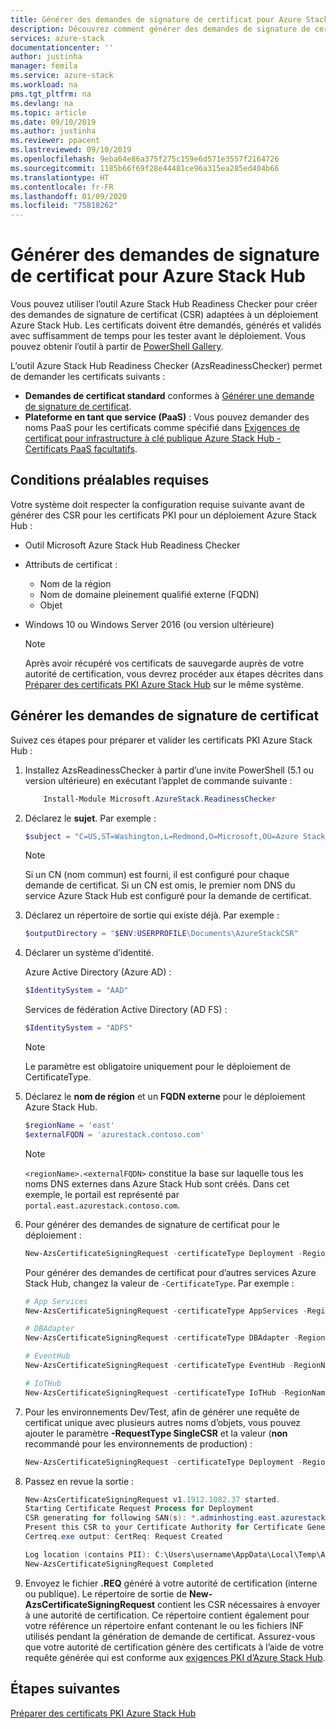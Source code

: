 ```yaml
---
title: Générer des demandes de signature de certificat pour Azure Stack Hub | Microsoft Docs
description: Découvrez comment générer des demandes de signature de certificat pour des certificats PKI Azure Stack Hub dans les systèmes intégrés Azure Stack Hub.
services: azure-stack
documentationcenter: ''
author: justinha
manager: femila
ms.service: azure-stack
ms.workload: na
pms.tgt_pltfrm: na
ms.devlang: na
ms.topic: article
ms.date: 09/10/2019
ms.author: justinha
ms.reviewer: ppacent
ms.lastreviewed: 09/10/2019
ms.openlocfilehash: 9eba64e86a375f275c159e6d571e3557f2164726
ms.sourcegitcommit: 1185b66f69f28e44481ce96a315ea285ed404b66
ms.translationtype: HT
ms.contentlocale: fr-FR
ms.lasthandoff: 01/09/2020
ms.locfileid: "75818262"
---
```

# <a name="generate-certificate-signing-requests-for-azure-stack-hub"></a>Générer des demandes de signature de certificat pour Azure Stack Hub

Vous pouvez utiliser l’outil Azure Stack Hub Readiness Checker pour créer des demandes de signature de certificat (CSR) adaptées à un déploiement Azure Stack Hub. Les certificats doivent être demandés, générés et validés avec suffisamment de temps pour les tester avant le déploiement. Vous pouvez obtenir l’outil à partir de [PowerShell Gallery](https://aka.ms/AzsReadinessChecker).

L’outil Azure Stack Hub Readiness Checker (AzsReadinessChecker) permet de demander les certificats suivants :

- **Demandes de certificat standard** conformes à [Générer une demande de signature de certificat](azure-stack-get-pki-certs.md#generate-certificate-signing-requests).
- **Plateforme en tant que service (PaaS)** : Vous pouvez demander des noms PaaS pour les certificats comme spécifié dans [Exigences de certificat pour infrastructure à clé publique Azure Stack Hub - Certificats PaaS facultatifs](azure-stack-pki-certs.md#optional-paas-certificates).

## <a name="prerequisites"></a>Conditions préalables requises

Votre système doit respecter la configuration requise suivante avant de générer des CSR pour les certificats PKI pour un déploiement Azure Stack Hub :

- Outil Microsoft Azure Stack Hub Readiness Checker
- Attributs de certificat :
  - Nom de la région
  - Nom de domaine pleinement qualifié externe (FQDN)
  - Objet
- Windows 10 ou Windows Server 2016 (ou version ultérieure)

  > [!NOTE]  
  > Après avoir récupéré vos certificats de sauvegarde auprès de votre autorité de certification, vous devrez procéder aux étapes décrites dans [Préparer des certificats PKI Azure Stack Hub](azure-stack-prepare-pki-certs.md) sur le même système.

## <a name="generate-certificate-signing-requests"></a>Générer les demandes de signature de certificat

Suivez ces étapes pour préparer et valider les certificats PKI Azure Stack Hub :

1. Installez AzsReadinessChecker à partir d’une invite PowerShell (5.1 ou version ultérieure) en exécutant l’applet de commande suivante :

    ```powershell  
        Install-Module Microsoft.AzureStack.ReadinessChecker
    ```

2. Déclarez le **sujet**. Par exemple :

    ```powershell  
    $subject = "C=US,ST=Washington,L=Redmond,O=Microsoft,OU=Azure Stack Hub"
    ```

    > [!NOTE]  
    > Si un CN (nom commun) est fourni, il est configuré pour chaque demande de certificat. Si un CN est omis, le premier nom DNS du service Azure Stack Hub est configuré pour la demande de certificat.

3. Déclarez un répertoire de sortie qui existe déjà. Par exemple :

    ```powershell  
    $outputDirectory = "$ENV:USERPROFILE\Documents\AzureStackCSR"
    ```

4. Déclarer un système d’identité.

    Azure Active Directory (Azure AD) :

    ```powershell
    $IdentitySystem = "AAD"
    ```

    Services de fédération Active Directory (AD FS) :

    ```powershell
    $IdentitySystem = "ADFS"
    ```
    > [!NOTE]  
    > Le paramètre est obligatoire uniquement pour le déploiement de CertificateType.

5. Déclarez le **nom de région** et un **FQDN externe** pour le déploiement Azure Stack Hub.

    ```powershell
    $regionName = 'east'
    $externalFQDN = 'azurestack.contoso.com'
    ```

    > [!NOTE]  
    > `<regionName>.<externalFQDN>` constitue la base sur laquelle tous les noms DNS externes dans Azure Stack Hub sont créés. Dans cet exemple, le portail est représenté par `portal.east.azurestack.contoso.com`.  

6. Pour générer des demandes de signature de certificat pour le déploiement :

    ```powershell  
    New-AzsCertificateSigningRequest -certificateType Deployment -RegionName $regionName -FQDN $externalFQDN -subject $subject -OutputRequestPath $OutputDirectory -IdentitySystem $IdentitySystem
    ```

    Pour générer des demandes de certificat pour d’autres services Azure Stack Hub, changez la valeur de `-CertificateType`. Par exemple :

    ```powershell  
    # App Services
    New-AzsCertificateSigningRequest -certificateType AppServices -RegionName $regionName -FQDN $externalFQDN -subject $subject -OutputRequestPath $OutputDirectory

    # DBAdapter
    New-AzsCertificateSigningRequest -certificateType DBAdapter -RegionName $regionName -FQDN $externalFQDN -subject $subject -OutputRequestPath $OutputDirectory

    # EventHub
    New-AzsCertificateSigningRequest -certificateType EventHub -RegionName $regionName -FQDN $externalFQDN -subject $subject -OutputRequestPath $OutputDirectory

    # IoTHub
    New-AzsCertificateSigningRequest -certificateType IoTHub -RegionName $regionName -FQDN $externalFQDN -subject $subject -OutputRequestPath $OutputDirectory
    ```

7. Pour les environnements Dev/Test, afin de générer une requête de certificat unique avec plusieurs autres noms d’objets, vous pouvez ajouter le paramètre **-RequestType SingleCSR** et la valeur (**non** recommandé pour les environnements de production) :

    ```powershell  
    New-AzsCertificateSigningRequest -certificateType Deployment -RegionName $regionName -FQDN $externalFQDN -RequestType SingleCSR -subject $subject -OutputRequestPath $OutputDirectory -IdentitySystem $IdentitySystem
    ```

8.  Passez en revue la sortie :

    ```powershell  
    New-AzsCertificateSigningRequest v1.1912.1082.37 started.
    Starting Certificate Request Process for Deployment
    CSR generating for following SAN(s): *.adminhosting.east.azurestack.contoso.com,*.adminvault.east.azurestack.contoso.com,*.blob.east.azurestack.contoso.com,*.hosting.east.azurestack.contoso.com,*.queue.east.azurestack.contoso.com,*.table.east.azurestack.contoso.com,*.vault.east.azurestack.contoso.com,adminmanagement.east.azurestack.contoso.com,adminportal.east.azurestack.contoso.com,management.east.azurestack.contoso.com,portal.east.azurestack.contoso.com
    Present this CSR to your Certificate Authority for Certificate Generation: C:\Users\checker\Documents\AzureStackCSR\wildcard_adminhosting_east_azurestack_contoso_com_CertRequest_20191219140359.req
    Certreq.exe output: CertReq: Request Created

    Log location (contains PII): C:\Users\username\AppData\Local\Temp\AzsReadinessChecker\AzsReadinessChecker.log
    New-AzsCertificateSigningRequest Completed
    ```

9.  Envoyez le fichier **.REQ** généré à votre autorité de certification (interne ou publique). Le répertoire de sortie de **New-AzsCertificateSigningRequest** contient les CSR nécessaires à envoyer à une autorité de certification. Ce répertoire contient également pour votre référence un répertoire enfant contenant le ou les fichiers INF utilisés pendant la génération de demande de certificat. Assurez-vous que votre autorité de certification génère des certificats à l’aide de votre requête générée qui est conforme aux [exigences PKI d’Azure Stack Hub](azure-stack-pki-certs.md).

## <a name="next-steps"></a>Étapes suivantes

[Préparer des certificats PKI Azure Stack Hub](azure-stack-prepare-pki-certs.md)
